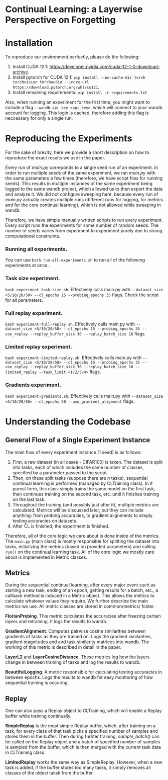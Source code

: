 # Continual Learning: a Layerwise Perspective on Forgetting

# Installation
To reproduce our environment perfectly, please do the following:
1. Install CUDA 12.1: https://developer.nvidia.com/cuda-12-1-0-download-archive.
2. Install pytorch for CUDA 12.1: `pip install --no-cache-dir torch torchvision torchaudio --index-url https://download.pytorch.org/whl/cu121`.
3. Install remaining requirements: `pip install -r requirements.txt`

Also, when running an experiment for the first time, you might want to include a flag `--wandb_api_key <api_key>`, which will connect to your wandb account for logging. This login is cached, therefore adding this flag is neccessary for only a single run.

# Reproducing the Experiments
For the sake of brevity, here we provide a short description on how to reproduce the exact results we use in the paper.

Every run of *main.py* correponds to a single seed run of an experiment. In order to run multiple seeds of the same experiment, we ran *main.py* with the same parameters a few times (therefore, we have script files for running seeds). This results in multiple instances of the same experiment being logged to the same wandb project, which allowed us to then export the data and analyze it. We did not configure sweeping here, because every run of *main.py* actually creates multiple runs (different runs for logging, for metrics and for the core continual learning), which is not allowed while sweeping in wandb.

Therefore, we have simple manually written scripts to run every experiment. Every script runs the experiments for some number of random seeds. The number of seeds varies from experiment to experiment purely due to strong computational constraints.

### **Running all experiments**. 
You can use `bash run-all-experiments.sh` to run all of the following experiments at once.

### **Task size experiment**. 
`bash experiment-task-size.sh`. Effectively calls main.py with `--dataset_size <5/10/20/50> --cl_epochs 15 --probing_epochs 35` flags. Check the script for all parameters.

### **Full replay experiment**. 
`bash experiment-full-replay.sh`. Effectively calls main.py with `--dataset_size <5/10/20/50> --cl_epochs 15 --probing_epochs 35 --use_replay --replay_buffer_size 30 --replay_batch_size 16` flags. 

### **Limited replay experiment**. 
`bash experiment-limited-replay.sh`. Effectively calls main.py with `--dataset_size <5/10/20/50> --cl_epochs 15 --probing_epochs 35 --use_replay --replay_buffer_size 30 --replay_batch_size 16 --limited_replay --task_limit <1/2/3/4>` flags.

### **Gradients experiment**. 
`bash experiment-gradients.sh`. Effectively calls main.py with `--dataset_size <5/10/20/50> --cl_epochs 50 --use_gradient_alignment` flags.


# Understanding the Codebase

## General Flow of a Single Experiment Instance 
The main flow of every experiment instance (1 seed) is as follows:
1. First, a raw dataset (in all cases - CIFAR100) is taken. The dataset is split into tasks, each of which includes the same number of classes, specified by a parameter passed to the script. 
2. Then, on these split tasks (suppose there are *n* tasks), sequential continual learning is performed (managed by CLTraining class). In it purest form, this class simply trains the same model on the first task, then continues training on the second task, etc. until it finishes training on the last task.
3. Throughout the training (and possibly just after it), multiple metrics are calculated. Metrics will be discussed later, but they can include anything: from probing accuracies, to gradient alignments to simply testing accuracies on datasets.
4. After CL is finished, the experiment is finished.

Therefore, all of the core logic we care about is done inside of the metrics. The `main.py` (main class) is mostly responsible for splitting the dataset into tasks, initializing the metrics (based on provided parameters) and calling `run()` on the continual learning task. All of the core logic we mostly care about is implemented in Metric classes.

## Metrics
During the sequential continual learning, after every major event such as starting a new task, ending of an epoch, getting results for a batch, etc., a callback method is induced in a Metric object. This allows the metrics to calculate whatever values they require. We further describe the main metrics we use. All metric classes are stored in common/metrics/ folder. 

**FlorianProbing**. This metric calculates the accuracies after freezing certain layers and retraining. It logs the results to wandb.

**GradientAlignment**. Computes pairwise cosine similarities between gradients of tasks as they are trained on. Logs the gradient similarities, gradient magnitudes and and task similarity matrices into wandb. The working of this metric is described in detail in the paper.

**LayerL2** and **LayerCosineDistance**. These metrics log how the layers change in between training of tasks and log the results to wandb.

**BeautifulLogging**. A metric responsible for calculating testing accuracies in between epochs. Logs the results to wandb for easy monitoring of how sequential training is occuring.
   
## Replay
One can also pass a Replay object to CLTraining, which will enable a Replay buffer while training continually. 

**SimpleReplay** is the most simple Replay buffer, which, after training on a task, for every class of that task picks a specified number of samples and stores them in the buffer. Then during furhter training, *sample_batch()* can be called on the Replay object and a batch of specified number of samples is sampled from the buffer, which is then merged with the current task data in CLTraining class. 

**LimitedReplay** works the same way as SimpleReplay. However, when a new task is added, if the buffer stores too many tasks, it simply removes all classes of the oldest taksk from the buffer.